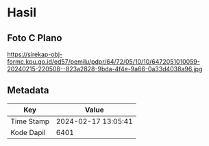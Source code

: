 # Hasil

## Foto C Plano

https://sirekap-obj-formc.kpu.go.id/ed57/pemilu/pdpr/64/72/05/10/10/6472051010059-20240215-220508--823a2828-9bda-4f4e-9a66-0a33d4038a96.jpg


## Metadata

| Key        | Value               |
| ---------- | ------------------- |
| Time Stamp | 2024-02-17 13:05:41 |
| Kode Dapil | 6401                |



